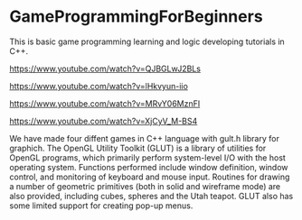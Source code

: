 # GameProgrammingForBeginners
This is basic game programming learning and logic developing tutorials in C++.

https://www.youtube.com/watch?v=QJBGLwJ2BLs

https://www.youtube.com/watch?v=lHkvyun-iio

https://www.youtube.com/watch?v=MRvY06MznFI

https://www.youtube.com/watch?v=XjCyV_M-BS4

We have made four diffent games in C++ language with gult.h library for graphich. 
The OpenGL Utility Toolkit (GLUT) is a library of utilities for OpenGL programs, which primarily perform system-level I/O with the host operating system. Functions performed include window definition, window control, and monitoring of keyboard and mouse input. Routines for drawing a number of geometric primitives (both in solid and wireframe mode) are also provided, including cubes, spheres and the Utah teapot. GLUT also has some limited support for creating pop-up menus.

